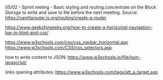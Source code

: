 05/02 - Sprint meting - Basic styling and routing.concentrate on the Block Storsge to write and save to file before the next meeting.
Source: https://vanillarouter.js.org/routing/create-a-router

https://www.geeksforgeeks.org/how-to-create-a-horizontal-navigation-bar-in-html-and-css/

https://www.w3schools.com/css/css_navbar_horizontal.asp
https://www.w3schools.com/CSS/css_selectors.asp

how to write content to JSON: https://www.w3schools.io/file/json-javascript/

links opening attributes: https://www.w3schools.com/tags/att_a_target.asp